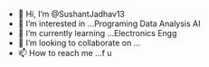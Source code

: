 - 👋 Hi, I’m @SushantJadhav13
- 👀 I’m interested in ...Programing Data Analysis AI
- 🌱 I’m currently learning ...Electronics Engg
- 💞️ I’m looking to collaborate on ...
- 📫 How to reach me ...f u

<!---
SushantJadhav13/SushantJadhav13 is a ✨ special ✨ repository because its `README.md` (this file) appears on your GitHub profile.
You can click the Preview link to take a look at your changes.
--->
